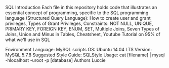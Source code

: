 SQL Introduction
Each file in this repository holds code that illustrates an essential concept of programming, specific to the SQL programming language (Structured Query Language): How to create user and grant privileges, Types of Grant Privileges, Constraints: NOT NULL, UNIQUE, PRIMARY KEY, FOREIGN KEY, ENUM, SET, Multiple Joins, Seven Types of Joins, Union and Minus in Tables, Cheatsheet, Youtube Tutorial on 95% of what we'll use in SQL

Environment
Language: MySQL scripts
OS: Ubuntu 14.04 LTS
Version: MySQL 5.7.8
Suggested Style Guide: SQLStyle
Usage: cat [filename] | mysql -hlocalhost -uroot -p [database]
Authors
Luccie
